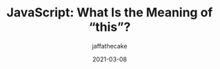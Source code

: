 ---
author: jaffathecake
date: 2021-03-08
permalink: false
publisher: chromiumdev
tags:
  - javascript
target_url: https://web.dev/javascript-this/
title: "JavaScript: What Is the Meaning of “this”?"
---